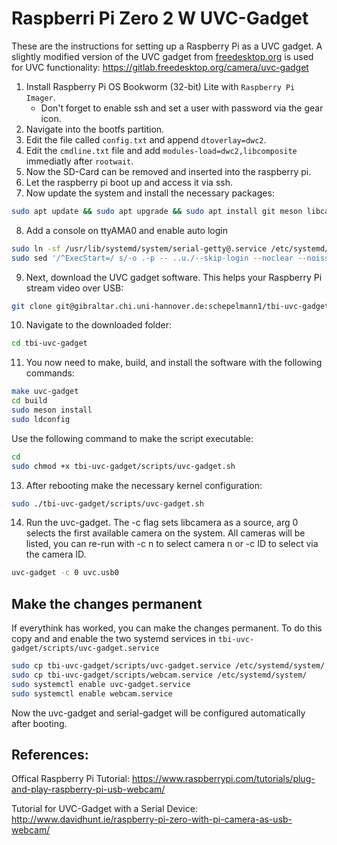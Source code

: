 # Raspberri Pi Zero 2 W UVC-Gadget

These are the instructions for setting up a Raspberry Pi as a UVC gadget. A slightly modified version of the UVC gadget from [freedesktop.org](https://www.freedesktop.org/wiki/) is used for UVC functionality: https://gitlab.freedesktop.org/camera/uvc-gadget

1. Install Raspberry Pi OS Bookworm (32-bit) Lite with `Raspberry Pi Imager`.
    - Don't forget to enable ssh and set a user with password via the gear icon.
2. Navigate into the bootfs partition.
3. Edit the file called `config.txt` and append `dtoverlay=dwc2`.
4. Edit the `cmdline.txt` file and add `modules-load=dwc2,libcomposite` immediatly after `rootwait`.
5. Now the SD-Card can be removed and inserted into the raspberry pi.
6. Let the raspberry pi boot up and access it via ssh.
7. Now update the system and install the necessary packages:
```bash
sudo apt update && sudo apt upgrade && sudo apt install git meson libcamera-dev libjpeg-dev
```
8. Add a console on ttyAMA0 and enable auto login
```bash
sudo ln -sf /usr/lib/systemd/system/serial-getty@.service /etc/systemd/system/getty.target.wants/serial-getty@ttyGS0.service
sudo sed '/^ExecStart=/ s/-o .-p -- ..u./--skip-login --noclear --noissue --login-options "-f pi"/' -i /usr/lib/systemd/system/serial-getty@.service
```
9. Next, download the UVC gadget software. This helps your Raspberry Pi stream video over USB:
```bash
git clone git@gibraltar.chi.uni-hannover.de:schepelmann1/tbi-uvc-gadget.git
```
10. Navigate to the downloaded folder:
```bash
cd tbi-uvc-gadget
```
11. You now need to make, build, and install the software with the following commands:
```bash
make uvc-gadget
cd build
sudo meson install
sudo ldconfig
```
Use the following command to make the script executable:
```bash
cd
sudo chmod +x tbi-uvc-gadget/scripts/uvc-gadget.sh
```

13. After rebooting make the necessary kernel configuration:
```bash
sudo ./tbi-uvc-gadget/scripts/uvc-gadget.sh
```
14. Run the uvc-gadget. The -c flag sets libcamera as a source, arg 0 selects the first available camera on the system. All cameras will be listed, you can re-run with -c n to select camera n or -c ID to select via the camera ID.
```bash
uvc-gadget -c 0 uvc.usb0
```

## Make the changes permanent
If everythink has worked, you can make the changes permanent. To do this copy and and enable the two systemd services in `tbi-uvc-gadget/scripts/uvc-gadget.service`

```bash
sudo cp tbi-uvc-gadget/scripts/uvc-gadget.service /etc/systemd/system/
sudo cp tbi-uvc-gadget/scripts/webcam.service /etc/systemd/system/
sudo systemctl enable uvc-gadget.service
sudo systemctl enable webcam.service 
```

Now the uvc-gadget and serial-gadget will be configured automatically after booting.

## References:
Offical Raspberry Pi Tutorial: https://www.raspberrypi.com/tutorials/plug-and-play-raspberry-pi-usb-webcam/

Tutorial for UVC-Gadget with a Serial Device: http://www.davidhunt.ie/raspberry-pi-zero-with-pi-camera-as-usb-webcam/